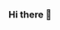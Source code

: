 ### Hi there 👋

<!--
**SOMJANG/SOMJANG** is a ✨ _special_ ✨ repository because its `README.md` (this file) appears on your GitHub profile.

[![SOMJANG's GitHub stats](https://github-readme-stats.vercel.app/api?username=SOMJANG)](https://github.com/anuraghazra/github-readme-stats)
